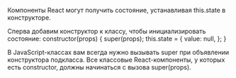 Компоненты React могут получить состояние, устанавливая this.state в конструкторе.

Сперва добавим конструктор к классу, чтобы инициализировать состояние:
  constructor(props) {
    super(props);
    this.state = {
      value: null,
    };
  }

  В JavaScript-классах вам всегда нужно вызывать super при объявлении конструктора подкласса. Все классовые React-компоненты, у которых есть constructor, должны начинаться с вызова super(props).

  